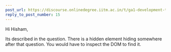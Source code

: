 ```yaml
---
post_url: https://discourse.onlinedegree.iitm.ac.in/t/ga1-development-tools-discussion-thread-tds-jan-2025/161083/18
reply_to_post_number: 15
---
```

Hi Hisham,

Its described in the question. There is a hidden element hiding somewhere after that question. You would have to inspect the DOM to find it.